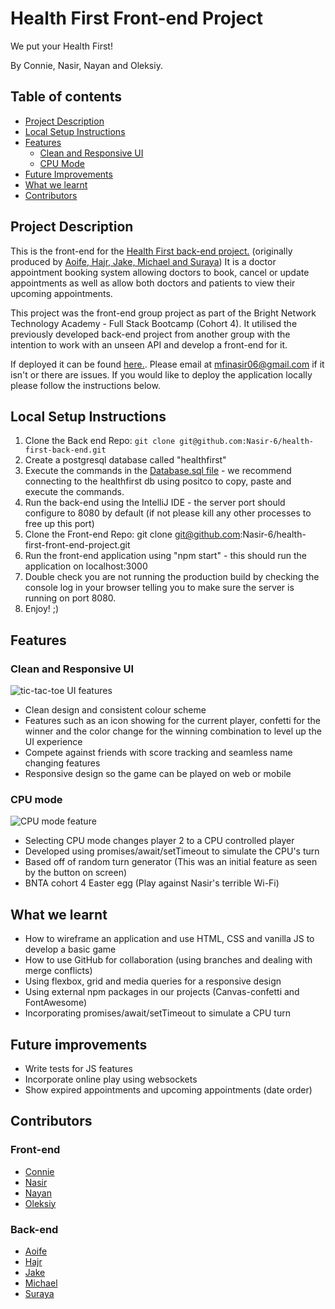 
# Health First Front-end Project

We put your Health First!

By Connie, Nasir, Nayan and Oleksiy.

## Table of contents
<!--ts-->
* [Project Description](#project-description)
* [Local Setup Instructions](#local-setup-instructions)
* [Features](#features)
  * [Clean and Responsive UI](#clean-and-responsive-ui)
  * [CPU Mode](#cpu-mode)
* [Future Improvements](#future-improvements)
* [What we learnt](#what-we-learnt)
* [Contributors](#contributors)

<!--te-->



## Project Description

This is the front-end for the [Health First back-end project.](https://github.com/Nasir-6/health-first-back-end) (originally produced by [Aoife, Hajr, Jake, Michael and Suraya](https://github.com/Jake-Raffe/Back-end_Project))
It is a doctor appointment booking system allowing doctors to book, cancel or update appointments as well as allow both doctors and patients to view their upcoming appointments.

This project was the front-end group project as part of the Bright Network Technology Academy - Full Stack Bootcamp (Cohort 4). It utilised the previously developed back-end project from another group with the intention to work with an unseen API and develop a front-end for it.

If deployed it can be found [here.](https://nasir-6.github.io/Tic-Tac-Toe-Group-Project/). Please email at mfinasir06@gmail.com if it isn't or there are issues. 
If you would like to deploy the application locally please follow the instructions below.

## Local Setup Instructions

1. Clone the Back end Repo:
```git clone git@github.com:Nasir-6/health-first-back-end.git```
2. Create a postgresql database called "healthfirst"
3. Execute the commands in the [Database.sql file](https://github.com/Nasir-6/health-first-back-end/blob/main/database.sql) - we recommend connecting to the healthfirst db using positco to copy, paste and execute the commands.
4. Run the back-end using the IntelliJ IDE - the server port should configure to 8080 by default (if not please kill any other processes to free up this port)
5. Clone the Front-end Repo: git clone git@github.com:Nasir-6/health-first-front-end-project.git
6. Run the front-end application using "npm start" - this should run the application on localhost:3000
7. Double check you are not running the production build by checking the console log in your browser telling you to make sure the server is running on port 8080.
8. Enjoy! ;)



## Features
### Clean and Responsive UI
![tic-tac-toe UI features](https://github.com/Nasir-6/Tic-Tac-Toe-Group-Project/blob/main/UI-demo.gif)
- Clean design and consistent colour scheme
- Features such as an icon showing for the current player, confetti for the winner and the color change for the winning combination to level up the UI experience
- Compete against friends with score tracking and seamless name changing features
- Responsive design so the game can be played on web or mobile


### CPU mode
![CPU mode feature](https://github.com/Nasir-6/Tic-Tac-Toe-Group-Project/blob/main/CPU-mode-demo.gif)
- Selecting CPU mode changes player 2 to a CPU controlled player
- Developed using promises/await/setTimeout to simulate the CPU's turn 
- Based off of random turn generator (This was an initial feature as seen by the button on screen)
- BNTA cohort 4 Easter egg (Play against Nasir's terrible Wi-Fi)


## What we learnt
- How to wireframe an application and use HTML, CSS and vanilla JS to develop a basic game
- How to use GitHub for collaboration (using branches and dealing with merge conflicts)
- Using flexbox, grid and media queries for a responsive design
- Using external npm packages in our projects (Canvas-confetti and FontAwesome)
- Incorporating promises/await/setTimeout to simulate a CPU turn

## Future improvements
- Write tests for JS features
- Incorporate online play using websockets
- Show expired appointments and upcoming appointments (date order)

## Contributors

### Front-end
- [Connie](https://github.com/conniebernardin)
- [Nasir](https://github.com/Nasir-6)
- [Nayan](https://github.com/Nayan-grg)
- [Oleksiy](https://github.com/oleksiysmola)

### Back-end
- [Aoife](https://github.com/aoifeags)
- [Hajr](https://github.com/hdelli)
- [Jake](https://github.com/Jake-Raffe)
- [Michael](https://github.com/13stMichael)
- [Suraya](https://github.com/SurayaHasan)




